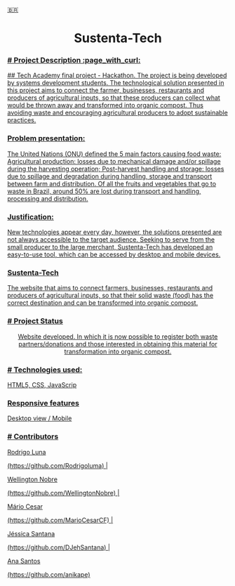 [:brazil:](README.pt.md)


<h1 align="center" color="green" size="30px">Sustenta-Tech<br></h1>
<a href="https://github.com/Wellpt/TechTeamProject"><p align="center">


<h3># Project Description :page_with_curl:</h3>
<p>## Tech Academy final project - Hackathon. The project is being developed by systems development students. The technological solution presented in this project aims to connect the farmer, businesses, restaurants and producers of agricultural inputs, so that these producers can collect what would be thrown away and transformed into organic compost. Thus avoiding waste and encouraging agricultural producers to adopt sustainable practices.</p>

<h3>Problem presentation:</h3>
<p>The United Nations (ONU) defined the 5 main factors causing food waste: Agricultural production: losses due to mechanical damage and/or spillage during the harvesting operation; Post-harvest handling and storage: losses due to spillage and degradation during handling, storage and transport between farm and distribution. Of all the fruits and vegetables that go to waste in Brazil, around 50% are lost during transport and handling, processing and distribution.<p>

<h3>Justification:</h3>
<p>New technologies appear every day, however, the solutions presented are not always accessible to the target audience. Seeking to serve from the small producer to the large merchant, Sustenta-Tech has developed an easy-to-use tool, which can be accessed by desktop and mobile devices.</P>

<h3>Sustenta-Tech</h3>
<p>The website that aims to connect farmers, businesses, restaurants and producers of agricultural inputs, so that their solid waste (food) has the correct destination and can be transformed into organic compost.</p>

<h3># Project Status</h3>
<p align="center">Website developed. In which it is now possible to register both waste partners/donations and those interested in obtaining this material for transformation into organic compost.</p>


<h3># Technologies used:</h3>
<p> HTML5, CSS, JavaScrip</p>

<h3>Responsive features</h3>
<p>Desktop view / Mobile</p>




<h3># Contributors</h3>

<p>Rodrigo Luna</p>(https://github.com/Rodrigoluma) | <p> Wellington Nobre</p>(https://github.com/WellingtonNobre) | <p> Mário Cesar</p> (https://github.com/MarioCesarCF) | <p>Jéssica Santana</p>(https://github.com/DJehSantana) | <p>Ana Santos</p>(https://github.com/anikape)